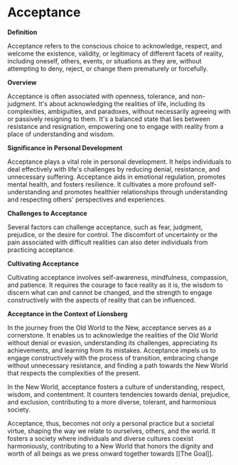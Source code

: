# Acceptance

**Definition**

Acceptance refers to the conscious choice to acknowledge, respect, and welcome the existence, validity, or legitimacy of different facets of reality, including oneself, others, events, or situations as they are, without attempting to deny, reject, or change them prematurely or forcefully.

**Overview**

Acceptance is often associated with openness, tolerance, and non-judgment. It's about acknowledging the realities of life, including its complexities, ambiguities, and paradoxes, without necessarily agreeing with or passively resigning to them. It's a balanced state that lies between resistance and resignation, empowering one to engage with reality from a place of understanding and wisdom.

**Significance in Personal Development**

Acceptance plays a vital role in personal development. It helps individuals to deal effectively with life's challenges by reducing denial, resistance, and unnecessary suffering. Acceptance aids in emotional regulation, promotes mental health, and fosters resilience. It cultivates a more profound self-understanding and promotes healthier relationships through understanding and respecting others' perspectives and experiences.

**Challenges to Acceptance**

Several factors can challenge acceptance, such as fear, judgment, prejudice, or the desire for control. The discomfort of uncertainty or the pain associated with difficult realities can also deter individuals from practicing acceptance.

**Cultivating Acceptance**

Cultivating acceptance involves self-awareness, mindfulness, compassion, and patience. It requires the courage to face reality as it is, the wisdom to discern what can and cannot be changed, and the strength to engage constructively with the aspects of reality that can be influenced.

**Acceptance in the Context of Lionsberg**

In the journey from the Old World to the New, acceptance serves as a cornerstone. It enables us to acknowledge the realities of the Old World without denial or evasion, understanding its challenges, appreciating its achievements, and learning from its mistakes. Acceptance impels us to engage constructively with the process of transition, embracing change without unnecessary resistance, and finding a path towards the New World that respects the complexities of the present.

In the New World, acceptance fosters a culture of understanding, respect, wisdom, and contentment. It counters tendencies towards denial, prejudice, and exclusion, contributing to a more diverse, tolerant, and harmonious society.

Acceptance, thus, becomes not only a personal practice but a societal virtue, shaping the way we relate to ourselves, others, and the world. It fosters a society where individuals and diverse cultures coexist harmoniously, contributing to a New World that honors the dignity and worth of all beings as we press onward together towards [[The Goal]]. 